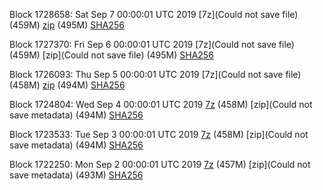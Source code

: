 Block 1728658: Sat Sep  7 00:00:01 UTC 2019 [7z](Could not save file) (459M) [zip]() (495M) [SHA256]()

Block 1727370: Fri Sep  6 00:00:01 UTC 2019 [7z](Could not save file) (459M) [zip](Could not save file) (495M) [SHA256](https://transfer.sh/11msoi/sha256.txt)

Block 1726093: Thu Sep  5 00:00:01 UTC 2019 [7z](Could not save file) (458M) [zip]() (494M) [SHA256]()

Block 1724804: Wed Sep  4 00:00:01 UTC 2019 [7z]() (458M) [zip](Could not save metadata) (494M) [SHA256]()

Block 1723533: Tue Sep  3 00:00:01 UTC 2019 [7z]() (458M) [zip](Could not save metadata) (494M) [SHA256](https://transfer.sh/nCGjk/sha256.txt)

Block 1722250: Mon Sep  2 00:00:01 UTC 2019 [7z]() (457M) [zip](Could not save metadata) (493M) [SHA256](https://transfer.sh/zWzUD/sha256.txt)
